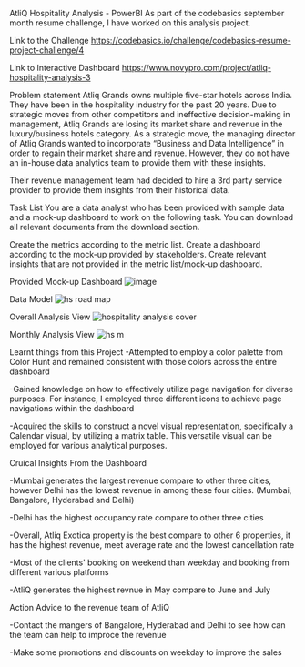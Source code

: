 AtliQ Hospitality Analysis - PowerBI
As part of the codebasics september month resume challenge, I have worked on this analysis project.

Link to the Challenge https://codebasics.io/challenge/codebasics-resume-project-challenge/4

Link to Interactive Dashboard https://www.novypro.com/project/atliq-hospitality-analysis-3

Problem statement
Atliq Grands owns multiple five-star hotels across India. They have been in the hospitality industry for the past 20 years. Due to strategic moves from other competitors and ineffective decision-making in management, Atliq Grands are losing its market share and revenue in the luxury/business hotels category. As a strategic move, the managing director of Atliq Grands wanted to incorporate “Business and Data Intelligence” in order to regain their market share and revenue. However, they do not have an in-house data analytics team to provide them with these insights.

Their revenue management team had decided to hire a 3rd party service provider to provide them insights from their historical data.

Task List
You are a data analyst who has been provided with sample data and a mock-up dashboard to work on the following task. You can download all relevant documents from the download section.

Create the metrics according to the metric list.
Create a dashboard according to the mock-up provided by stakeholders.
Create relevant insights that are not provided in the metric list/mock-up dashboard.

Provided Mock-up Dashboard
![image](https://github.com/DaKyleeeee/Power-BI-Project/assets/119737029/3a52309c-3080-47eb-9132-b4e2fb9de5e2)

Data Model 
![hs road map](https://github.com/DaKyleeeee/Power-BI-Project/assets/119737029/db40131a-8411-478a-bd44-558d3dc6169d)

Overall Analysis View
![hospitality analysis cover ](https://github.com/DaKyleeeee/Power-BI-Project/assets/119737029/21c8ca5e-9917-4710-8ee7-fd284dda985e)

Monthly Analysis View
![hs m](https://github.com/DaKyleeeee/Power-BI-Project/assets/119737029/6a6ab8c7-8d95-4cb5-aac4-54611868090a)

Learnt things from this Project
-Attempted to employ a color palette from Color Hunt and remained consistent with those colors across the entire dashboard

-Gained knowledge on how to effectively utilize page navigation for diverse purposes. For instance, I employed three different icons to achieve page navigations within the dashboard

-Acquired the skills to construct a novel visual representation, specifically a Calendar visual, by utilizing a matrix table. This versatile visual can be employed for various analytical purposes.

Cruical Insights From the Dashboard

-Mumbai generates the largest revenue compare to other three cities, however Delhi has the lowest revenue in among these four cities. (Mumbai, Bangalore, Hyderabad and Delhi)

-Delhi has the highest occupancy rate compare to other three cities 

-Overall, Atliq Exotica property is the best compare to other 6 properties, it has the highest revenue, meet average rate and the lowest cancellation rate

-Most of the clients' booking on weekend than weekday and booking from different various platforms

-AtliQ generates the highest revnue in May compare to June and July

Action Advice to the revenue team of AtliQ

-Contact the mangers of Bangalore, Hyderabad and Delhi to see how can the team can help to improce the revenue

-Make some promotions and discounts on weekday to improve the sales
